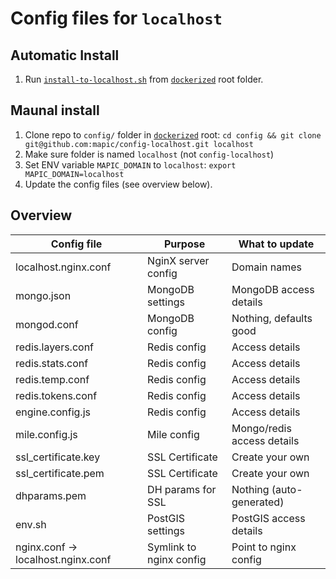 # Config files for  `localhost`

## Automatic Install
1. Run [`install-to-localhost.sh`](https://github.com/mapic/dockerized/blob/master/install-to-localhost.sh) from [`dockerized`](https://github.com/mapic/dockerized) root folder.

## Maunal install
1. Clone repo to `config/` folder in [`dockerized`](https://github.com/mapic/dockerized) root: `cd config && git clone git@github.com:mapic/config-localhost.git localhost`
2. Make sure folder is named `localhost` (not `config-localhost`)
3. Set ENV variable `MAPIC_DOMAIN` to `localhost`: `export MAPIC_DOMAIN=localhost`
4. Update the config files (see overview below).

## Overview 

| Config file                               |        Purpose            |   What to update
| ------------------------------------------|---------------------------|-------------------------------| 
| localhost.nginx.conf                      | NginX server config       |   Domain names                |
| mongo.json                                | MongoDB settings          |   MongoDB access details      |
| mongod.conf                               | MongoDB config            |   Nothing, defaults good      |
| redis.layers.conf                         | Redis config              |   Access details              |
| redis.stats.conf                          | Redis config              |   Access details              |
| redis.temp.conf                           | Redis config              |   Access details              |
| redis.tokens.conf                         | Redis config              |   Access details              |
| engine.config.js                          | Redis config              |   Access details              |
| mile.config.js                            | Mile config               |   Mongo/redis access details  |
| ssl_certificate.key                       | SSL Certificate           |   Create your own             | 
| ssl_certificate.pem                       | SSL Certificate           |   Create your own             |
| dhparams.pem                              | DH params for SSL         |   Nothing (auto-generated)    |
| env.sh                                    | PostGIS settings          |   PostGIS access details      | 
| nginx.conf -> localhost.nginx.conf        | Symlink to nginx config   |   Point to nginx config       |
